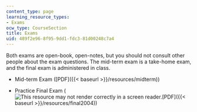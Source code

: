 ```yaml
---
content_type: page
learning_resource_types:
- Exams
ocw_type: CourseSection
title: Exams
uid: 489f2e96-8f95-9dd1-fdc3-81d00248c7a4
---
```


Both exams are open-book, open-notes, but you should not consult other people about the exam questions. The mid-term exam is a take-home exam, and the final exam is administered in class.

*   Mid-term Exam ([PDF]({{< baseurl >}}/resources/midterm))
    
*   Practice Final Exam (![This resource may not render correctly in a screen reader.](/images/inacessible.gif)[PDF]({{< baseurl >}}/resources/final2004))